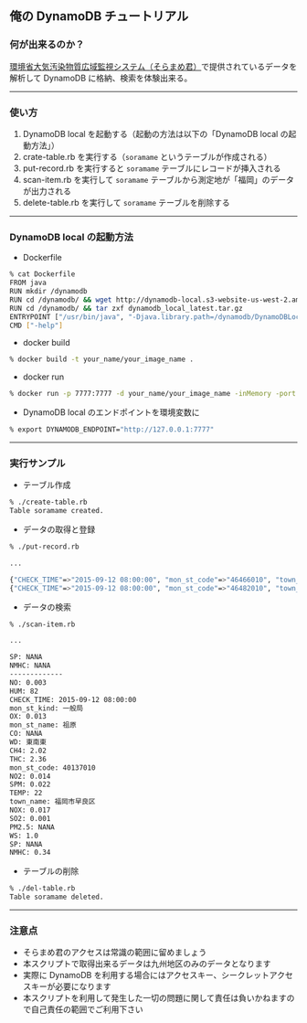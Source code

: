 ## 俺の DynamoDB チュートリアル

### 何が出来るのか？

[環境省大気汚染物質広域監視システム（そらまめ君）](http://soramame.taiki.go.jp/)で提供されているデータを解析して DynamoDB に格納、検索を体験出来る。

***

### 使い方

1. DynamoDB local を起動する（起動の方法は以下の「DynamoDB local の起動方法」）
2. crate-table.rb を実行する（`soramame` というテーブルが作成される）
3. put-record.rb を実行すると `soramame` テーブルにレコードが挿入される
4. scan-item.rb を実行して `soramame` テーブルから測定地が「福岡」のデータが出力される
5. delete-table.rb を実行して `soramame` テーブルを削除する

***

### DynamoDB local の起動方法

- Dockerfile

```sh
% cat Dockerfile
FROM java
RUN mkdir /dynamodb
RUN cd /dynamodb/ && wget http://dynamodb-local.s3-website-us-west-2.amazonaws.com/dynamodb_local_latest.tar.gz
RUN cd /dynamodb/ && tar zxf dynamodb_local_latest.tar.gz
ENTRYPOINT ["/usr/bin/java", "-Djava.library.path=/dynamodb/DynamoDBLocal_lib", "-jar", "/dynamodb/DynamoDBLocal.jar"]
CMD ["-help"]
```

- docker build

```sh
% docker build -t your_name/your_image_name .
```

- docker run

```sh
% docker run -p 7777:7777 -d your_name/your_image_name -inMemory -port 7777
```

- DynamoDB local のエンドポイントを環境変数に

```sh
% export DYNAMODB_ENDPOINT="http://127.0.0.1:7777"
```

***

### 実行サンプル

- テーブル作成

```sh
% ./create-table.rb
Table soramame created.
```

- データの取得と登録

```sh
% ./put-record.rb

...

{"CHECK_TIME"=>"2015-09-12 08:00:00", "mon_st_code"=>"46466010", "town_name"=>"志布志市", "mon_st_name"=>"志布志", "SO2"=>"0.002", "NO"=>"0.002", "NO2"=>"0.006", "NOX"=>"0.008", "CO"=>"NANA", "OX"=>"0.015", "NMHC"=>"0.10", "CH4"=>"2.06", "THC"=>"2.16", "SPM"=>"0.024", "PM2.5"=>"NANA", "SP"=>"NANA", "WD"=>"北西", "WS"=>"0.7", "TEMP"=>"NANA", "HUM"=>"NANA", "mon_st_kind"=>"一般局"}
{"CHECK_TIME"=>"2015-09-12 08:00:00", "mon_st_code"=>"46482010", "town_name"=>"肝属郡東串良町", "mon_st_name"=>"東串良", "SO2"=>"0", "NO"=>"0.001", "NO2"=>"0.003", "NOX"=>"0.004", "CO"=>"NANA", "OX"=>"0.014", "NMHC"=>"0.22", "CH4"=>"2.45", "THC"=>"2.67", "SPM"=>"0.044", "PM2.5"=>"NANA", "SP"=>"NANA", "WD"=>"西南西", "WS"=>"0.9", "TEMP"=>"NANA", "HUM"=>"NANA", "mon_st_kind"=>"一般局"}
```

- データの検索

```sh
% ./scan-item.rb

...

SP: NANA
NMHC: NANA
-------------
NO: 0.003
HUM: 82
CHECK_TIME: 2015-09-12 08:00:00
mon_st_kind: 一般局
OX: 0.013
mon_st_name: 祖原
CO: NANA
WD: 東南東
CH4: 2.02
THC: 2.36
mon_st_code: 40137010
NO2: 0.014
SPM: 0.022
TEMP: 22
town_name: 福岡市早良区
NOX: 0.017
SO2: 0.001
PM2.5: NANA
WS: 1.0
SP: NANA
NMHC: 0.34
```

- テーブルの削除

```sh
% ./del-table.rb
Table soramame deleted.
```

***

### 注意点

- そらまめ君のアクセスは常識の範囲に留めましょう
- 本スクリプトで取得出来るデータは九州地区のみのデータとなります
- 実際に DynamoDB を利用する場合にはアクセスキー、シークレットアクセスキーが必要になります
- 本スクリプトを利用して発生した一切の問題に関して責任は負いかねますので自己責任の範囲でご利用下さい
